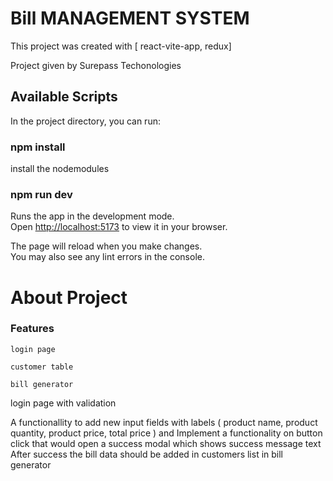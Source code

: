 # Bill MANAGEMENT SYSTEM

This project was created with [ react-vite-app, redux]

Project given by Surepass Techonologies 


## Available Scripts

In the project directory, you can run:

### npm install

install the nodemodules

### npm run dev

Runs the app in the development mode.\
Open [http://localhost:5173](http://localhost:5173) to view it in your browser.

The page will reload when you make changes.\
You may also see any lint errors in the console.

# About Project

### Features

    login page

    customer table

    bill generator

 login page with validation

 A functionallity to add new input fields with labels ( product name, product quantity, product price, total price ) and Implement a functionality on button click that would open a success modal which shows success message text After success the bill data should be added in customers list  in bill generator


